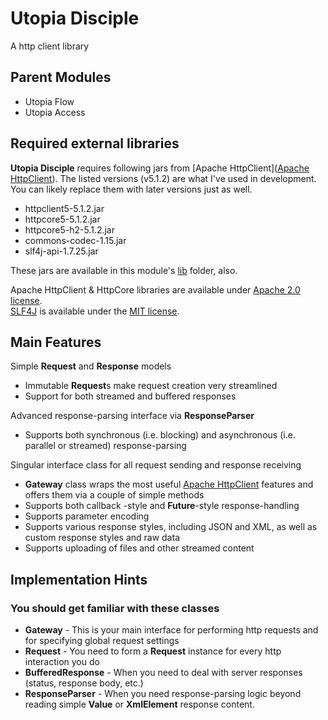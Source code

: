 # Utopia Disciple
A http client library

## Parent Modules
- Utopia Flow
- Utopia Access

## Required external libraries
**Utopia Disciple** requires following jars from 
[Apache HttpClient]([Apache HttpClient](https://hc.apache.org/httpcomponents-client-4.5.x/index.html)). 
The listed versions (v5.1.2) are what I've used in development. 
You can likely replace them with later versions just as well.
- httpclient5-5.1.2.jar
- httpcore5-5.1.2.jar
- httpcore5-h2-5.1.2.jar
- commons-codec-1.15.jar
- slf4j-api-1.7.25.jar

These jars are available in this module's [lib](https://github.com/Mikkomario/Utopia-Scala/tree/master/Disciple/lib) 
folder, also.

Apache HttpClient & HttpCore libraries are available under [Apache 2.0 license](https://www.apache.org/licenses/).  
[SLF4J](https://www.slf4j.org/index.html) is available under the [MIT license](https://www.slf4j.org/license.html).

## Main Features
Simple **Request** and **Response** models
- Immutable **Request**s make request creation very streamlined
- Support for both streamed and buffered responses

Advanced response-parsing interface via **ResponseParser**
- Supports both synchronous (i.e. blocking) and asynchronous (i.e. parallel or streamed) response-parsing

Singular interface class for all request sending and response receiving
- **Gateway** class wraps the most useful 
  [Apache HttpClient](https://hc.apache.org/httpcomponents-client-4.5.x/index.html) features and offers them 
  via a couple of simple methods
- Supports both callback -style and **Future**-style response-handling
- Supports parameter encoding
- Supports various response styles, including JSON and XML, as well as custom response styles and raw data
- Supports uploading of files and other streamed content

## Implementation Hints

### You should get familiar with these classes
- **Gateway** - This is your main interface for performing http requests and for specifying global request settings
- **Request** - You need to form a **Request** instance for every http interaction you do
- **BufferedResponse** - When you need to deal with server responses (status, response body, etc.)
- **ResponseParser** - When you need response-parsing logic beyond reading simple **Value** or **XmlElement** 
  response content.